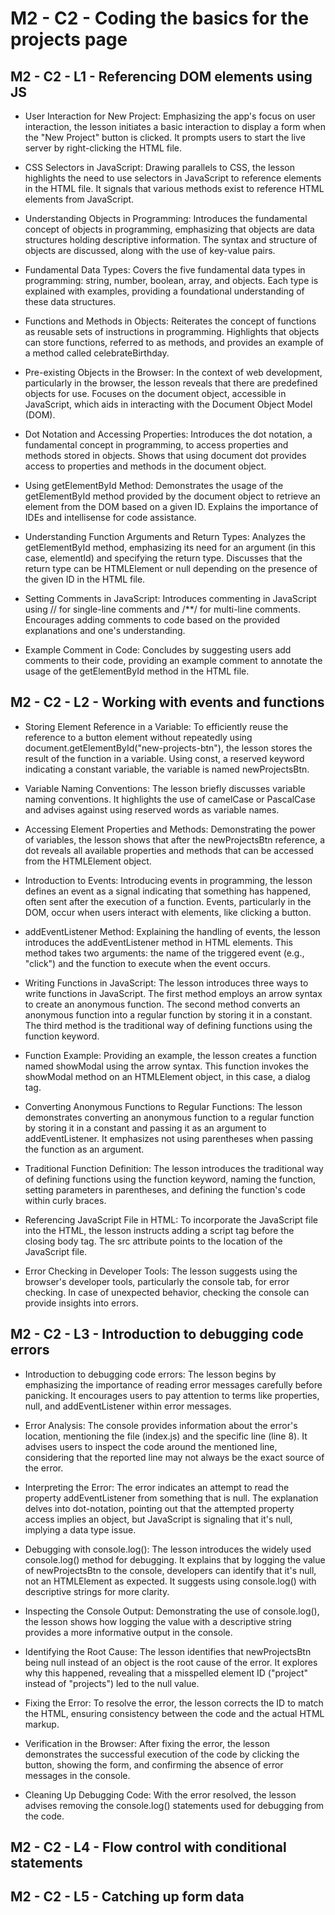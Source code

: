 # M2 - C2 - Coding the basics for the projects page

## M2 - C2 - L1 - Referencing DOM elements using JS
 + User Interaction for New Project: Emphasizing the app's focus on user interaction, the lesson initiates a basic interaction to display a form when the "New Project" button is clicked. It prompts users to start the live server by right-clicking the HTML file.

 + CSS Selectors in JavaScript: Drawing parallels to CSS, the lesson highlights the need to use selectors in JavaScript to reference elements in the HTML file. It signals that various methods exist to reference HTML elements from JavaScript.

 + Understanding Objects in Programming: Introduces the fundamental concept of objects in programming, emphasizing that objects are data structures holding descriptive information. The syntax and structure of objects are discussed, along with the use of key-value pairs.

 + Fundamental Data Types: Covers the five fundamental data types in programming: string, number, boolean, array, and objects. Each type is explained with examples, providing a foundational understanding of these data structures.

 + Functions and Methods in Objects: Reiterates the concept of functions as reusable sets of instructions in programming. Highlights that objects can store functions, referred to as methods, and provides an example of a method called celebrateBirthday.

 + Pre-existing Objects in the Browser: In the context of web development, particularly in the browser, the lesson reveals that there are predefined objects for use. Focuses on the document object, accessible in JavaScript, which aids in interacting with the Document Object Model (DOM).

 + Dot Notation and Accessing Properties: Introduces the dot notation, a fundamental concept in programming, to access properties and methods stored in objects. Shows that using document dot provides access to properties and methods in the document object.

 + Using getElementById Method: Demonstrates the usage of the getElementById method provided by the document object to retrieve an element from the DOM based on a given ID. Explains the importance of IDEs and intellisense for code assistance.

 + Understanding Function Arguments and Return Types: Analyzes the getElementById method, emphasizing its need for an argument (in this case, elementId) and specifying the return type. Discusses that the return type can be HTMLElement or null depending on the presence of the given ID in the HTML file.

 + Setting Comments in JavaScript: Introduces commenting in JavaScript using // for single-line comments and /**/ for multi-line comments. Encourages adding comments to code based on the provided explanations and one's understanding.

 + Example Comment in Code: Concludes by suggesting users add comments to their code, providing an example comment to annotate the usage of the getElementById method in the HTML file.

## M2 - C2 - L2 - Working with events and functions

+ Storing Element Reference in a Variable: To efficiently reuse the reference to a button element without repeatedly using document.getElementById("new-projects-btn"), the lesson stores the result of the function in a variable. Using const, a reserved keyword indicating a constant variable, the variable is named newProjectsBtn.

+ Variable Naming Conventions: The lesson briefly discusses variable naming conventions. It highlights the use of camelCase or PascalCase and advises against using reserved words as variable names.

+ Accessing Element Properties and Methods: Demonstrating the power of variables, the lesson shows that after the newProjectsBtn reference, a dot reveals all available properties and methods that can be accessed from the HTMLElement object.

+ Introduction to Events: Introducing events in programming, the lesson defines an event as a signal indicating that something has happened, often sent after the execution of a function. Events, particularly in the DOM, occur when users interact with elements, like clicking a button.

+ addEventListener Method: Explaining the handling of events, the lesson introduces the addEventListener method in HTML elements. This method takes two arguments: the name of the triggered event (e.g., "click") and the function to execute when the event occurs.

+ Writing Functions in JavaScript: The lesson introduces three ways to write functions in JavaScript. The first method employs an arrow syntax to create an anonymous function. The second method converts an anonymous function into a regular function by storing it in a constant. The third method is the traditional way of defining functions using the function keyword.

+ Function Example: Providing an example, the lesson creates a function named showModal using the arrow syntax. This function invokes the showModal method on an HTMLElement object, in this case, a dialog tag.

+ Converting Anonymous Functions to Regular Functions: The lesson demonstrates converting an anonymous function to a regular function by storing it in a constant and passing it as an argument to addEventListener. It emphasizes not using parentheses when passing the function as an argument.

+ Traditional Function Definition: The lesson introduces the traditional way of defining functions using the function keyword, naming the function, setting parameters in parentheses, and defining the function's code within curly braces.

+ Referencing JavaScript File in HTML: To incorporate the JavaScript file into the HTML, the lesson instructs adding a script tag before the closing body tag. The src attribute points to the location of the JavaScript file.

+ Error Checking in Developer Tools: The lesson suggests using the browser's developer tools, particularly the console tab, for error checking. In case of unexpected behavior, checking the console can provide insights into errors.

## M2 - C2 - L3 - Introduction to debugging code errors

+ Introduction to debugging code errors: The lesson begins by emphasizing the importance of reading error messages carefully before panicking. It encourages users to pay attention to terms like properties, null, and addEventListener within error messages.

+ Error Analysis: The console provides information about the error's location, mentioning the file (index.js) and the specific line (line 8). It advises users to inspect the code around the mentioned line, considering that the reported line may not always be the exact source of the error.

+ Interpreting the Error: The error indicates an attempt to read the property addEventListener from something that is null. The explanation delves into dot-notation, pointing out that the attempted property access implies an object, but JavaScript is signaling that it's null, implying a data type issue.

+ Debugging with console.log(): The lesson introduces the widely used console.log() method for debugging. It explains that by logging the value of newProjectsBtn to the console, developers can identify that it's null, not an HTMLElement as expected. It suggests using console.log() with descriptive strings for more clarity.

+ Inspecting the Console Output: Demonstrating the use of console.log(), the lesson shows how logging the value with a descriptive string provides a more informative output in the console.

+ Identifying the Root Cause: The lesson identifies that newProjectsBtn being null instead of an object is the root cause of the error. It explores why this happened, revealing that a misspelled element ID ("project" instead of "projects") led to the null value.

+ Fixing the Error: To resolve the error, the lesson corrects the ID to match the HTML, ensuring consistency between the code and the actual HTML markup.

+ Verification in the Browser: After fixing the error, the lesson demonstrates the successful execution of the code by clicking the button, showing the form, and confirming the absence of error messages in the console.

+ Cleaning Up Debugging Code: With the error resolved, the lesson advises removing the console.log() statements used for debugging from the code.

## M2 - C2 - L4 - Flow control with conditional statements

## M2 - C2 - L5 - Catching up form data
